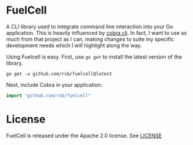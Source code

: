 # FuelCell
A CLI library used to integrate command line interaction into your Go application. This is heavily influenced by [cobra cli](https://github.com/spf13/cobra). In fact, I want to use as much from that project as I can, making changes to suite my specific development needs which I will highlight along the way.

Using Fuelcell is easy. First, use `go get` to install the latest version
of the library.

```
go get -u github.com/rsb/fuelcell@latest
```

Next, include Cobra in your application:

```go
import "github.com/rsb/fuelcell"
```

# License
FuelCell is released under the Apache 2.0 license. See [LICENSE](https://github.com/rsb/fuelcell/blob/master/LICENSE)